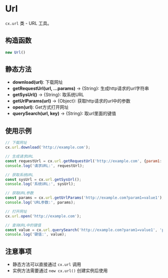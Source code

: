 # Url

`cx.url` 类 - URL 工具。

## 构造函数

```javascript
new Url()
```

## 静态方法

- **download(url)**: 下载网址
- **getRequestUrl(url, ...params)** → {String}: 生成http请求的url字符串
- **getSysUrl()** → {String}: 取系统URL
- **getUrlParams(url)** → {Object}: 获取http请求的url中的参数
- **open(url)**: Get方式打开网址
- **querySearch(url, key)** → {String}: 取url里面的键值

## 使用示例

```javascript
// 下载网址
cx.url.download('http://example.com');

// 生成请求URL
const requestUrl = cx.url.getRequestUrl('http://example.com', {param1: 'value1'});
console.log('请求URL:', requestUrl);

// 获取系统URL
const sysUrl = cx.url.getSysUrl();
console.log('系统URL:', sysUrl);

// 获取URL参数
const params = cx.url.getUrlParams('http://example.com?param1=value1');
console.log('URL参数:', params);

// 打开网址
cx.url.open('http://example.com');

// 查询URL中的键值
const value = cx.url.querySearch('http://example.com?param1=value1', 'param1');
console.log('键值:', value);
```

## 注意事项

- 静态方法可以直接通过 `cx.url` 调用
- 实例方法需要通过 `new cx.url()` 创建实例后使用 